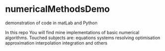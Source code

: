 # numericalMethodsDemo
demonstration of code in matLab and Python

In this repo You will find mine implementations of basic numerical algorithms.
Touched subjects are:
  equations systems resolving
  optimisation
  approximation
  interpolation
  integration
and others
